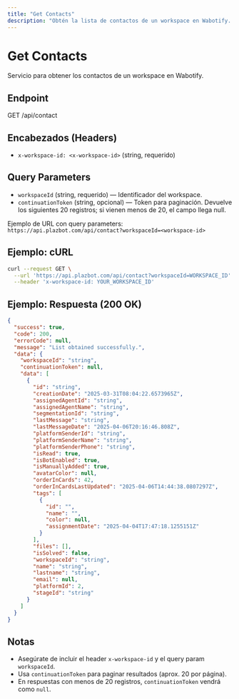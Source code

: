 ```yaml
---
title: "Get Contacts"
description: "Obtén la lista de contactos de un workspace en Wabotify. Soporta paginación mediante continuationToken."
---
```


# Get Contacts

Servicio para obtener los contactos de un workspace en Wabotify.

## Endpoint

GET /api/contact

## Encabezados (Headers)

- `x-workspace-id: <x-workspace-id>` (string, requerido)

## Query Parameters

- `workspaceId` (string, requerido) — Identificador del workspace.
- `continuationToken` (string, opcional) — Token para paginación. Devuelve los siguientes 20 registros; si vienen menos de 20, el campo llega null.

Ejemplo de URL con query parameters:
`https://api.plazbot.com/api/contact?workspaceId=<workspace-id>`

## Ejemplo: cURL

```sh
curl --request GET \
  --url 'https://api.plazbot.com/api/contact?workspaceId=WORKSPACE_ID' \
  --header 'x-workspace-id: YOUR_WORKSPACE_ID'
```

## Ejemplo: Respuesta (200 OK)

```json
{
  "success": true,
  "code": 200,
  "errorCode": null,
  "message": "List obtained successfully.",
  "data": {
    "workspaceId": "string",
    "continuationToken": null,
    "data": [
      {
        "id": "string",
        "creationDate": "2025-03-31T08:04:22.6573965Z",
        "assignedAgentId": "string",
        "assignedAgentName": "string",
        "segmentationId": "string",
        "lastMessage": "string",
        "lastMessageDate": "2025-04-06T20:16:46.808Z",
        "platformSenderId": "string",
        "platformSenderName": "string",
        "platformSenderPhone": "string",
        "isRead": true,
        "isBotEnabled": true,
        "isManuallyAdded": true,
        "avatarColor": null,
        "orderInCards": 42,
        "orderInCardsLastUpdated": "2025-04-06T14:44:38.0807297Z",
        "tags": [
          {
            "id": "",
            "name": "",
            "color": null,
            "assignmentDate": "2025-04-04T17:47:18.1255151Z"
          }
        ],
        "files": [],
        "isSolved": false,
        "workspaceId": "string",
        "name": "string",
        "lastname": "string",
        "email": null,
        "platformId": 2,
        "stageId": "string"
      }
    ]
  }
}
```

## Notas

- Asegúrate de incluir el header `x-workspace-id` y el query param `workspaceId`.
- Usa `continuationToken` para paginar resultados (aprox. 20 por página).
- En respuestas con menos de 20 registros, `continuationToken` vendrá como `null`.
